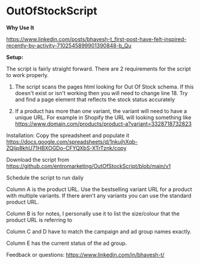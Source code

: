 # OutOfStockScript

**Why Use It**

https://www.linkedin.com/posts/bhavesh-t_first-post-have-felt-inspired-recently-by-activity-7102545899901390848-b_Qu


**Setup:**

The script is fairly straight forward. There are 2 requirements for the script to work properly.

1. The script scans the pages html looking for Out Of Stock schema. If this doesn't exist or isn't working then you will need to change line 18. Try and find a page element that reflects the stock status accurately

2. If a product has more than one variant, the variant will need to have a unique URL. For example in Shopify the URL will looking something like https://www.domain.com/products/product-a?variant=3328718732823

Installation: Copy the spreadsheet and populate it https://docs.google.com/spreadsheets/d/1nkujhXqb-ZQljp8khU71HBXOGDo-CFYQXbS-XTrTznk/copy 

Download the script from https://github.com/entromarketing/OutOfStockScript/blob/main/v1

Schedule the script to run daily

Column A is the product URL. Use the bestselling variant URL for a product with multiple variants. If there aren't any variants you can use the standard product URL.

Column B is for notes, I personally use it to list the size/colour that the product URL is referring to

Column C and D have to match the campaign and ad group names exactly. 

Column E has the current status of the ad group. 

Feedback or questions: https://www.linkedin.com/in/bhavesh-t/
